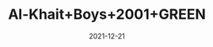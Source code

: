 ---
title: 'Al-Khait+Boys+2001+GREEN'
date: '2021-12-21' 
metatag: '' 
inventory: '4.0' 
draft: false 
# meta description 
shortDescripton: 'Al-Khait+Boys+2001+GREEN'
description: 'Boys'
longdescription: ''
featured: False
# product Price
price: '2093.7'
priceBefore: '2991.0'
# Product Short Description
shortDescription: 'Al-Khait+Boys+2001+GREEN'
productID: 'DC70F201-6762-EC11-995F-005056B3A416'
type: 'products'
category: 'Boys' 
thumnailproduct: 'https://alkhait.eralive.net/images/products/DC70F201-6762-EC11-995F-005056B3A4161.png' 
images:
  - image: 'images/products/DC70F201-6762-EC11-995F-005056B3A4161.png'  
  - image: 'images/products/DC70F201-6762-EC11-995F-005056B3A4162.png'  
  - image: 'images/products/DC70F201-6762-EC11-995F-005056B3A4163.png'  
---